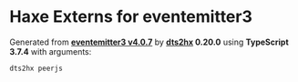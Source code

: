# Haxe Externs for eventemitter3

Generated from **[eventemitter3 v4.0.7](https://github.com/primus/eventemitter3/issues)** by **[dts2hx](https://github.com/haxiomic/dts2hx) 0.20.0** using **TypeScript 3.7.4** with arguments:

	dts2hx peerjs